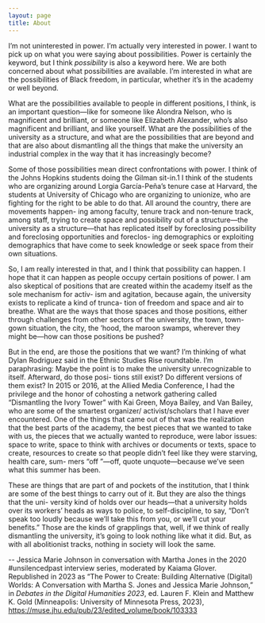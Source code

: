```yaml
--- 
layout: page 
title: About 
---
```


I’m not uninterested in power. I’m actually very interested in power. I want to pick up on what you were saying about possibilities. Power is certainly the keyword, but I think <i>possibility</i> is also a keyword here. We are both concerned about what possibilities are available. I’m interested in what are the possibilities of Black freedom, in particular, whether it’s in the academy or well beyond.  

What are the possibilities available to people in different positions, I think, is an important question—like for someone like Alondra Nelson, who is magnificent and brilliant, or someone like Elizabeth Alexander, who’s also magnificent and brilliant, and like yourself. What are the possibilities of the university as a structure, and what are the possibilities that are beyond and that are also about dismantling all the things that make the university an industrial complex in the way that it has increasingly become?  

Some of those possibilities mean direct confrontations with power. I think of the Johns Hopkins students doing the Gilman sit-in.1 I think of the students who are organizing around Lorgia García-Peña’s tenure case at Harvard, the students at University of Chicago who are organizing to unionize, who are fighting for the right to be able to do that. All around the country, there are movements happen- ing among faculty, tenure track and non-tenure track, among staff, trying to create space and possibility out of a structure—the university as a structure—that has replicated itself by foreclosing possibility and foreclosing opportunities and foreclos- ing demographics or exploiting demographics that have come to seek knowledge or seek space from their own situations.  

So, I am really interested in that, and I think that possibility can happen. I hope that it can happen as people occupy certain positions of power. I am also skeptical of positions that are created within the academy itself as the sole mechanism for activ- ism and agitation, because again, the university exists to replicate a kind of trunca- tion of freedom and space and air to breathe. What are the ways that those spaces and those positions, either through challenges from other sectors of the university, the town, town-gown situation, the city, the ’hood, the maroon swamps, wherever they might be—how can those positions be pushed?  

But in the end, are those the positions that we want? I’m thinking of what Dylan Rodriguez said in the Ethnic Studies Rise roundtable. I’m paraphrasing: Maybe the point is to make the university unrecognizable to itself. Afterward, do those posi- tions still exist? Do different versions of them exist? In 2015 or 2016, at the Allied Media Conference, I had the privilege and the honor of cohosting a network gathering called “Dismantling the Ivory Tower” with Kai Green, Moya Bailey, and Van Bailey, who are some of the smartest organizer/ activist/scholars that I have ever encountered. One of the things that came out of that was the realization that the best parts of the academy, the best pieces that we wanted to take with us, the pieces that we actually wanted to reproduce, were labor issues: space to write, space to think with archives or documents or texts, space to create, resources to create so that people didn’t feel like they were starving, health care, sum- mers “off ”—off, quote unquote—because we’ve seen what this summer has been.  

These are things that are part of and pockets of the institution, that I think are some of the best things to carry out of it. But they are also the things that the uni- versity kind of holds over our heads—that a university holds over its workers’ heads as ways to police, to self-discipline, to say, “Don’t speak too loudly because we’ll take this from you, or we’ll cut your benefits.” Those are the kinds of grapplings that, well, if we think of really dismantling the university, it’s going to look nothing like what it did. But, as with all abolitionist tracks, nothing in society will look the same.  

-- Jessica Marie Johnson in conversation with Martha Jones in the 2020 #unsilencedpast interview series, moderated by Kaiama Glover.  Republished in 2023 as “The Power to Create: Building Alternative (Digital) Worlds: A Conversation with Martha S. Jones and Jessica Marie Johnson,” in <i>Debates in the Digital Humanities 2023</i>, ed. Lauren F. Klein and Matthew K. Gold (Minneapolis: University of Minnesota Press, 2023), <a href="https://muse.jhu.edu/pub/23/edited_volume/book/103333">https://muse.jhu.edu/pub/23/edited_volume/book/103333</a>